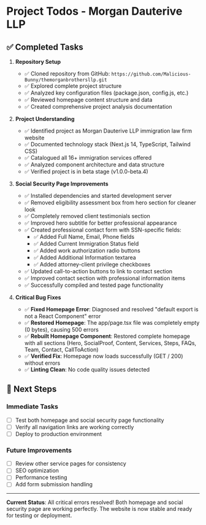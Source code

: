 # Project Todos - Morgan Dauterive LLP

## ✅ Completed Tasks

1. **Repository Setup**
   - ✅ Cloned repository from GitHub: `https://github.com/Malicious-Bunny/themorganbrothersllp.git`
   - ✅ Explored complete project structure
   - ✅ Analyzed key configuration files (package.json, config.js, etc.)
   - ✅ Reviewed homepage content structure and data
   - ✅ Created comprehensive project analysis documentation

2. **Project Understanding**
   - ✅ Identified project as Morgan Dauterive LLP immigration law firm website
   - ✅ Documented technology stack (Next.js 14, TypeScript, Tailwind CSS)
   - ✅ Catalogued all 16+ immigration services offered
   - ✅ Analyzed component architecture and data structure
   - ✅ Verified project is in beta stage (v1.0.0-beta.4)

3. **Social Security Page Improvements**
   - ✅ Installed dependencies and started development server
   - ✅ Removed eligibility assessment box from hero section for cleaner look
   - ✅ Completely removed client testimonials section
   - ✅ Improved hero subtitle for better professional appearance
   - ✅ Created professional contact form with SSN-specific fields:
     - ✅ Added Full Name, Email, Phone fields
     - ✅ Added Current Immigration Status field
     - ✅ Added work authorization radio buttons
     - ✅ Added Additional Information textarea
     - ✅ Added attorney-client privilege checkboxes
   - ✅ Updated call-to-action buttons to link to contact section
   - ✅ Improved contact section with professional information items
   - ✅ Successfully compiled and tested page functionality

4. **Critical Bug Fixes**
   - ✅ **Fixed Homepage Error**: Diagnosed and resolved "default export is not a React Component" error
   - ✅ **Restored Homepage**: The app/page.tsx file was completely empty (0 bytes), causing 500 errors
   - ✅ **Rebuilt Homepage Component**: Restored complete homepage with all sections (Hero, SocialProof, Content, Services, Steps, FAQs, Team, Contact, CallToAction)
   - ✅ **Verified Fix**: Homepage now loads successfully (GET / 200) without errors
   - ✅ **Linting Clean**: No code quality issues detected

## 🎯 Next Steps

### Immediate Tasks
- [ ] Test both homepage and social security page functionality
- [ ] Verify all navigation links are working correctly
- [ ] Deploy to production environment

### Future Improvements
- [ ] Review other service pages for consistency
- [ ] SEO optimization
- [ ] Performance testing
- [ ] Add form submission handling

---

**Current Status**: All critical errors resolved! Both homepage and social security page are working perfectly. The website is now stable and ready for testing or deployment.
